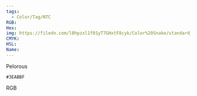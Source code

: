 ```yaml
---
tags:
  - Color/Tag/NTC
RGB:
Hex:
img: https://filedn.com/l0hpzxl1f01yT7GHxtF8cyk/Color%20Snake/standard_csv_to_svg//3EABBF.svg
CMYK:
HSL:
Name:
---
```

Pelorous
```palette
#3EABBF
```
RGB
